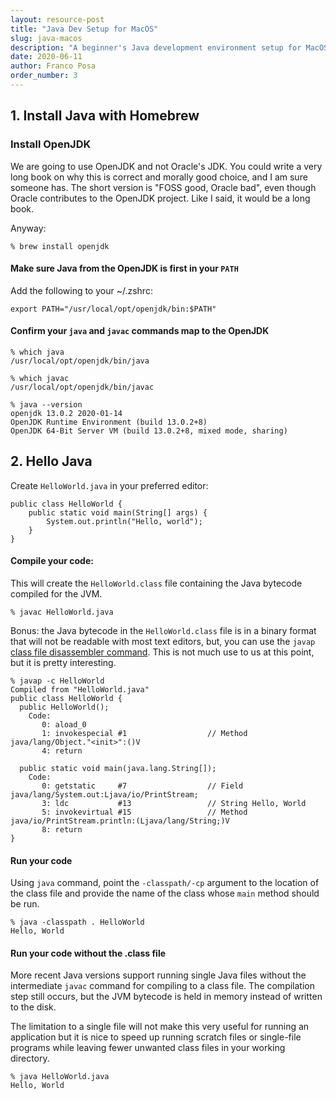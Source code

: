 ```yaml
---
layout: resource-post
title: "Java Dev Setup for MacOS"
slug: java-macos
description: "A beginner's Java development environment setup for MacOS"
date: 2020-06-11
author: Franco Posa
order_number: 3
---
```


## 1. Install Java with Homebrew

### Install OpenJDK

We are going to use OpenJDK and not Oracle's JDK. You could write a very long book on why this is correct and morally good choice, and I am sure someone has. The short version is "FOSS good, Oracle bad", even though Oracle contributes to the OpenJDK project. Like I said, it would be a long book. 

Anyway:

```
% brew install openjdk
```

#### Make sure Java from the OpenJDK is first in your `PATH`

Add the following to your ~/.zshrc:
```
export PATH="/usr/local/opt/openjdk/bin:$PATH"
```

#### Confirm your `java` and `javac` commands map to the OpenJDK

```
% which java
/usr/local/opt/openjdk/bin/java

% which javac
/usr/local/opt/openjdk/bin/javac

% java --version
openjdk 13.0.2 2020-01-14
OpenJDK Runtime Environment (build 13.0.2+8)
OpenJDK 64-Bit Server VM (build 13.0.2+8, mixed mode, sharing)
```

## 2. Hello Java

Create `HelloWorld.java` in your preferred editor:

```
public class HelloWorld {
    public static void main(String[] args) { 
        System.out.println("Hello, world");
    }
}
```

#### Compile your code:

This will create the `HelloWorld.class` file containing the Java bytecode compiled for the JVM.
```
% javac HelloWorld.java
```

Bonus: the Java bytecode in the `HelloWorld.class` file is in a binary format that will not be readable with most text editors, but, you can use the `javap` [class file disassembler command](https://docs.oracle.com/en/java/javase/11/tools/javap.html). This is not much use to us at this point, but it is pretty interesting.

```
% javap -c HelloWorld
Compiled from "HelloWorld.java"
public class HelloWorld {
  public HelloWorld();
    Code:
       0: aload_0
       1: invokespecial #1                  // Method java/lang/Object."<init>":()V
       4: return

  public static void main(java.lang.String[]);
    Code:
       0: getstatic     #7                  // Field java/lang/System.out:Ljava/io/PrintStream;
       3: ldc           #13                 // String Hello, World
       5: invokevirtual #15                 // Method java/io/PrintStream.println:(Ljava/lang/String;)V
       8: return
}
```

#### Run your code

Using `java` command, point the `-classpath/-cp` argument to the location of the class file and provide the name of the class whose `main` method should be run.

```
% java -classpath . HelloWorld
Hello, World
```

#### Run your code without the .class file

More recent Java versions support running single Java files without the intermediate `javac` command for compiling to a class file. The compilation step still occurs, but the JVM bytecode is held in memory instead of written to the disk.

The limitation to a single file will not make this very useful for running an application but it is nice to speed up running scratch files or single-file programs while leaving fewer unwanted class files in your working directory.

```
% java HelloWorld.java 
Hello, World
```


